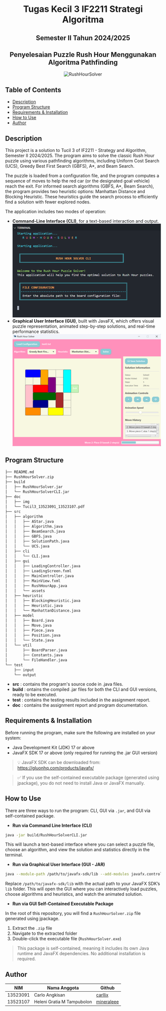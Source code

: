 <h1 align="center">Tugas Kecil 3 IF2211 Strategi Algoritma</h1>
<h2 align="center">Semester II Tahun 2024/2025</h2>
<h2 align="center">Penyelesaian Puzzle Rush Hour Menggunakan Algoritma Pathfinding
</h2>

<p align="center">
  <img src="doc/img/RushHourSolver.gif" alt="RushHourSolver"/>
</p>

## Table of Contents
- [Description](#description)
- [Program Structure](#program-structure)
- [Requirements & Installation](#requirements--installation)
- [How to Use](#how-to-use)
- [Author](#author)

## Description
This project is a solution to Tucil 3 of IF2211 - Strategy and Algorithm, Semester II 2024/2025. The program aims to solve the classic Rush Hour puzzle using various pathfinding algorithms, including Uniform Cost Search (UCS), Greedy Best First Search (GBFS), A*, and Beam Search.

The puzzle is loaded from a configuration file, and the program computes a sequence of moves to help the red car (or the designated goal vehicle) reach the exit. For informed search algorithms (GBFS, A*, Beam Search), the program provides two heuristic options: Manhattan Distance and Blocking Heuristic. These heuristics guide the search process to efficiently find a solution with fewer explored nodes.

The application includes two modes of operation:
- **Command-Line Interface (CLI)**, for a text-based interaction and output.
![CLI](doc/img/cli.png)
- **Graphical User Interface (GUI)**, built with JavaFX, which offers visual puzzle representation, animated step-by-step solutions, and real-time performance statistics.
![GUI](doc/img/gui.png)

## Program Structure
```
├── README.md
├── RushHourSolver.zip
├── build
│   ├── RushHourSolver.jar
│   └── RushHourSolverCLI.jar
├── doc
│   ├── img
│   └── Tucil3_13523091_13523107.pdf
├── src
│   ├── algorithm
│   │   ├── AStar.java
│   │   ├── Algorithm.java
│   │   ├── BeamSearch.java
│   │   ├── GBFS.java
│   │   ├── SolutionPath.java
│   │   └── UCS.java
│   ├── cli
│   │   └── CLI.java
│   ├── gui
│   │   ├── LoadingController.java
│   │   ├── LoadingScreen.fxml
│   │   ├── MainController.java
│   │   ├── MainView.fxml
│   │   ├── RushHourApp.java
│   │   └── assets
│   ├── heuristic
│   │   ├── BlockingHeuristic.java
│   │   ├── Heuristic.java
│   │   └── ManhattanDistance.java
│   ├── model
│   │   ├── Board.java
│   │   ├── Move.java
│   │   ├── Piece.java
│   │   ├── Position.java
│   │   └── State.java
│   └── util
│       ├── BoardParser.java
│       ├── Constants.java
│       └── FileHandler.java
└── test
    ├── input
    └── output
```
- **src** : contains the program's source code in .java files.
- **build** : ontains the compiled .jar files for both the CLI and GUI versions, ready to be executed.
- **test** : contains the testing results included in the assignment report.
- **doc** : contains the assignment report and program documentation.

## Requirements & Installation
Before running the program, make sure the following are installed on your system:
- Java Development Kit (JDK) 17 or above
- JavaFX SDK 17 or above (only required for running the .jar GUI version)

> 💡 JavaFX SDK can be downloaded from: https://gluonhq.com/products/javafx/

> ✅ If you use the self-contained executable package (generated using jpackage), you do not need to install Java or JavaFX manually.

## How to Use
There are three ways to run the program: CLI, GUI via `.jar`, and GUI via self-contained package.
- **Run via Command Line Interface (CLI)**
```bash
java -jar build/RushHourSolverCLI.jar
```
This will launch a text-based interface where you can select a puzzle file, choose an algorithm, and view the solution and statistics directly in the terminal.

- **Run via Graphical User Interface (GUI - JAR)**
```bash
java --module-path /path/to/javafx-sdk/lib --add-modules javafx.controls,javafx.fxml -jar build/RushHourSolverGUI.jar
```
Replace `/path/to/javafx-sdk/lib` with the actual path to your JavaFX SDK’s `lib` folder.
This will open the GUI where you can interactively load puzzles, choose algorithms and heuristics, and watch the animated solution.

- **Run via GUI Self-Contained Executable Package**

In the root of this repository, you will find a  `RushHourSolver.zip` file generated using jpackage.
1. Extract the `.zip` file
2. Navigate to the extracted folder
3. Double-click the executable file (`RushHourSolver.exe`)
> This package is self-contained, meaning it includes its own Java runtime and JavaFX dependencies. No additional installation is required.

## Author
| **NIM**  | **Nama Anggota**               | **Github** |
| -------- | ------------------------------ | ---------- |
| 13523091 | Carlo Angkisan                 | [carllix](https://github.com/carllix) | 
| 13523107 | Heleni Gratia M Tampubolon     | [mineraleee](https://github.com/mineraleee) | 